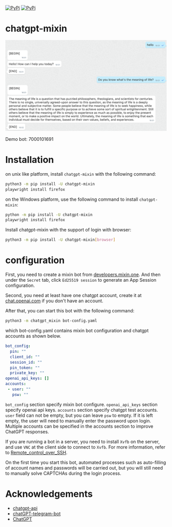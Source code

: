 [![PyPi](https://img.shields.io/pypi/v/chatgpt-mixin.svg)](https://pypi.org/project/chatgpt-mixin)
[![PyPi](https://img.shields.io/pypi/dm/chatgpt-mixin.svg)](https://pypi.org/project/chatgpt-mixin)

# chatgpt-mixin

![Demo](./images/demo.png)

Demo bot: 7000101691

# Installation

on unix like platform, install `chatgpt-mixin` with the following command:

```bash
python3 -m pip install -U chatgpt-mixin
playwright install firefox
```

on the Windows platform, use the following command to install `chatgpt-mixin`:

```bash
python -m pip install -U chatgpt-mixin
playwright install firefox
```

Install chatgpt-mixin with the support of login with browser:

```bash
python3 -m pip install -U chatgpt-mixin[browser]
```

# configuration

First, you need to create a mixin bot from [developers.mixin.one](https://developers.mixin.one/dashboard).
And then under the `Secret` tab, click `Ed25519 session` to generate an App Session configuration.

Second, you need at least have one chatgpt account, create it at [chat.openai.com](https://chat.openai.com/chat) if you don't have an account.

After that, you can start this bot with the following command:

```bash
python3 -m chatgpt_mixin bot-config.yaml
```

which bot-config.yaml contains mixin bot configuration and chatgpt accounts as shown below.

```yaml
bot_config:
  pin: ""
  client_id: ""
  session_id: ""
  pin_token: ""
  private_key: ""
openai_api_keys: []
accounts:
 - user: ""
   psw: ""
```

`bot_config` section specify mixin bot configure. `openai_api_keys` section specify openai api keys. `accounts` section specify chatgpt test accounts. `user` field can not be empty, but you can leave `psw` to empty. If it is left empty, the user will need to manually enter the password upon login. Multiple accounts can be specified in the accounts section to improve ChatGPT responses.

If you are running a bot in a server, you need to install `Xvfb` on the server, and use `VNC` at the client side to connect to `Xvfb`. For more information, refer to [Remote_control_over_SSH](https://en.wikipedia.org/wiki/Xvfb#Remote_control_over_SSH).


On the first time you start this bot, automated processes such as auto-filling of account names and passwords will be carried out, but you will still need to manually solve CAPTCHAs during the login process.

# Acknowledgements

- [chatgpt-api](https://github.com/transitive-bullshit/chatgpt-api)
- [chatGPT-telegram-bot](https://github.com/altryne/chatGPT-telegram-bot)
- [ChatGPT](https://github.com/ChatGPT-Hackers/ChatGPT)
